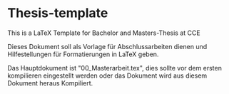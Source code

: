 # Thesis-template
This is a LaTeX Template for Bachelor and Masters-Thesis at CCE

Dieses Dokument soll als Vorlage für Abschlussarbeiten dienen und Hilfestellungen für Formatierungen in LaTeX geben.

Das Hauptdokument ist "00_Masterarbeit.tex", dies sollte vor dem ersten kompilieren eingestellt werden oder das Dokument wird aus diesem Dokument heraus Kompiliert.
